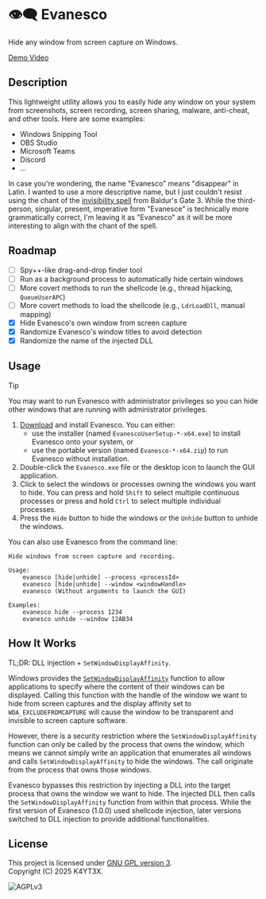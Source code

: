 # 👁️‍🗨️ Evanesco

Hide any window from screen capture on Windows.

[Demo Video](https://github.com/user-attachments/assets/cd4cb072-0137-4d7b-ba56-bc21c1c269a5)

## Description

This lightweight utility allows you to easily hide any window on your system from screenshots, screen recording, screen sharing, malware, anti-cheat, and other tools. Here are some examples:

- Windows Snipping Tool
- OBS Studio
- Microsoft Teams
- Discord
- …

In case you're wondering, the name "Evanesco" means "disappear" in Latin. I wanted to use a more descriptive name, but I just couldn't resist using the chant of the [invisibility spell](https://bg3.wiki/wiki/Invisibility_(spell)) from Baldur's Gate 3. While the third-person, singular, present, imperative form "Evanesce" is technically more grammatically correct, I'm leaving it as "Evanesco" as it will be more interesting to align with the chant of the spell.

## Roadmap

- [ ] Spy++-like drag-and-drop finder tool
- [ ] Run as a background process to automatically hide certain windows
- [ ] More covert methods to run the shellcode (e.g., thread hijacking, `QueueUserAPC`)
- [ ] More covert methods to load the shellcode (e.g., `LdrLoadDll`, manual mapping)
- [x] Hide Evanesco's own window from screen capture
- [x] Randomize Evanesco's window titles to avoid detection
- [x] Randomize the name of the injected DLL

## Usage

> [!TIP]
> You may want to run Evanesco with administrator privileges so you can hide other windows that are running with administrator privileges.

1. [Download](https://github.com/k4yt3x/Evanesco/releases/latest) and install Evanesco. You can either:
    - use the installer (named `EvanescoUserSetup-*-x64.exe`) to install Evanesco onto your system, or
    - use the portable version (named `Evanesco-*-x64.zip`) to run Evanesco without installation.
2. Double-click the `Evanesco.exe` file or the desktop icon to launch the GUI application.
3. Click to select the windows or processes owning the windows you want to hide. You can press and hold `Shift` to select multiple continuous processes or press and hold `Ctrl` to select multiple individual processes.
4. Press the `Hide` button to hide the windows or the `Unhide` button to unhide the windows.

You can also use Evanesco from the command line:

```console
Hide windows from screen capture and recording.

Usage:
    evanesco [hide|unhide] --process <processId>
    evanesco [hide|unhide] --window <windowHandle>
    evanesco (Without arguments to launch the GUI)

Examples:
    evanesco hide --process 1234
    evanesco unhide --window 12AB34
```

## How It Works

TL;DR: DLL injection + `SetWindowDisplayAffinity`.

Windows provides the [`SetWindowDisplayAffinity`](https://learn.microsoft.com/en-us/windows/win32/api/winuser/nf-winuser-setwindowdisplayaffinity) function to allow applications to specify where the content of their windows can be displayed. Calling this function with the handle of the window we want to hide from screen captures and the display affinity set to `WDA_EXCLUDEFROMCAPTURE` will cause the window to be transparent and invisible to screen capture software.

However, there is a security restriction where the `SetWindowDisplayAffinity` function can only be called by the process that owns the window, which means we cannot simply write an application that enumerates all windows and calls `SetWindowDisplayAffinity` to hide the windows. The call originate from the process that owns those windows.

Evanesco bypasses this restriction by injecting a DLL into the target process that owns the window we want to hide. The injected DLL then calls the `SetWindowDisplayAffinity` function from within that process. While the first version of Evanesco (1.0.0) used shellcode injection, later versions switched to DLL injection to provide additional functionalities.

## License

This project is licensed under [GNU GPL version 3](https://www.gnu.org/licenses/gpl-3.0.txt).\
Copyright (C) 2025 K4YT3X.

![AGPLv3](https://www.gnu.org/graphics/gplv3-127x51.png)
